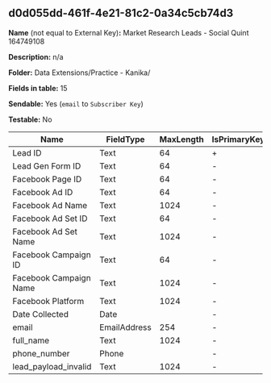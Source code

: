 ## d0d055dd-461f-4e21-81c2-0a34c5cb74d3

**Name** (not equal to External Key)**:** Market Research Leads - Social Quint 164749108

**Description:** n/a

**Folder:** Data Extensions/Practice - Kanika/

**Fields in table:** 15

**Sendable:** Yes (`email` to `Subscriber Key`)

**Testable:** No

| Name | FieldType | MaxLength | IsPrimaryKey | IsNullable | DefaultValue |
| --- | --- | --- | --- | --- | --- |
| Lead ID | Text | 64 | + | - |  |
| Lead Gen Form ID | Text | 64 | - | + |  |
| Facebook Page ID | Text | 64 | - | + |  |
| Facebook Ad ID | Text | 64 | - | + |  |
| Facebook Ad Name | Text | 1024 | - | + |  |
| Facebook Ad Set ID | Text | 64 | - | + |  |
| Facebook Ad Set Name | Text | 1024 | - | + |  |
| Facebook Campaign ID | Text | 64 | - | + |  |
| Facebook Campaign Name | Text | 1024 | - | + |  |
| Facebook Platform | Text | 1024 | - | + |  |
| Date Collected | Date |  | - | + |  |
| email | EmailAddress | 254 | - | + |  |
| full_name | Text | 1024 | - | + |  |
| phone_number | Phone |  | - | + |  |
| lead_payload_invalid | Text | 1024 | - | + |  |
